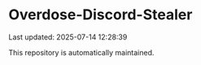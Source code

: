 # Overdose-Discord-Stealer

Last updated: 2025-07-14 12:28:39

This repository is automatically maintained.
